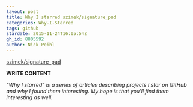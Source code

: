 ```yaml
---
layout: post
title: Why I starred szimek/signature_pad
categories: Why-I-Starred
tags: github
stardate: 2015-11-24T16:05:54Z
gh_id: 8805592
author: Nick Peihl
---
```


[szimek/signature_pad](star.repo.html_url)

**WRITE CONTENT**

*"Why I starred" is a series of articles describing projects I star on GitHub and why I found them interesting. My hope is that you'll find them interesting as well.*

